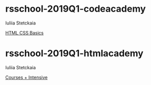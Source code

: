 # rsschool-2019Q1-codeacademy

Iuliia Stetckaia

[HTML CSS Basics](https://www.codecademy.com/users/juliastetskaya/achievements)

# rsschool-2019Q1-htmlacademy

Iuliia Stetckaia

[Courses + Intensive](https://htmlacademy.ru/profile/id797607)
